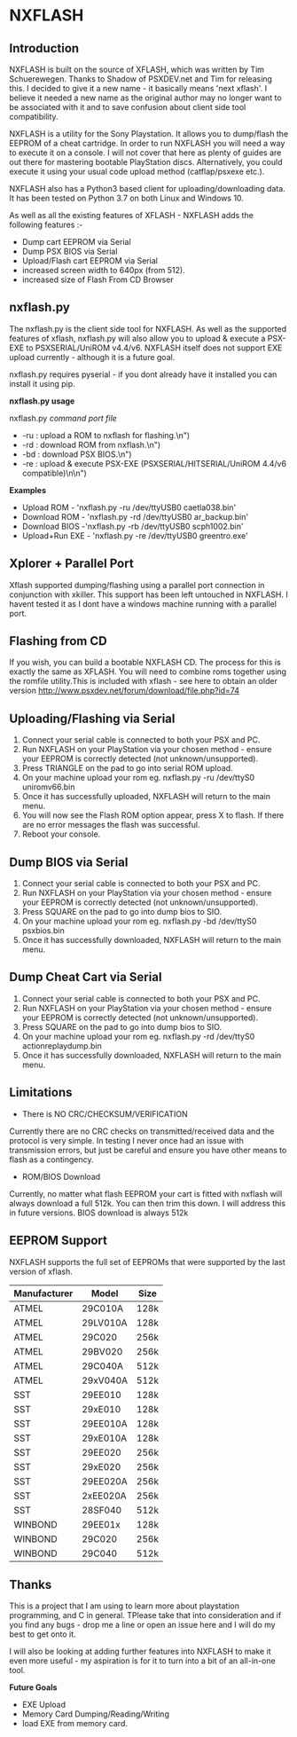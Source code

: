 # NXFLASH
## Introduction

NXFLASH is built on the source of XFLASH, which was written by Tim Schuerewegen. Thanks to Shadow of PSXDEV.net and Tim for releasing this.  I decided to give it a new name - it basically means 'next xflash'. I believe it needed a new name as the original author may no longer want to be associated with it and to save confusion about client side tool compatibility.

NXFLASH is a utility for the Sony Playstation. It allows you to dump/flash the EEPROM of a cheat cartridge. In order to run NXFLASH you will need a way to execute it on a console. I will not cover that here as plenty of guides are out there for mastering bootable PlayStation discs. Alternatively, you could execute it using your usual code upload method (catflap/psxexe etc.).

NXFLASH also has a Python3 based client for uploading/downloading data. It has been tested on Python 3.7 on both Linux and Windows 10.

As well as all the existing features of XFLASH - NXFLASH adds the following features :-

* Dump cart EEPROM via Serial
* Dump PSX BIOS via Serial
* Upload/Flash cart EEPROM via Serial
* increased screen width to 640px (from 512).
* increased size of Flash From CD Browser


## nxflash.py
The nxflash.py is the client side tool for NXFLASH. As well as the supported features of xflash, nxflash.py will also allow you to upload & execute a PSX-EXE to PSXSERIAL/UniROM v4.4/v6. NXFLASH itself does not support EXE upload currently - although it is a future goal. 

nxflash.py requires pyserial - if you dont already have it installed you can install it using pip. 

**nxflash.py usage**

nxflash.py *command port file*
* -ru : upload a ROM to nxflash for flashing.\n")
* -rd : download ROM from nxflash.\n")
* -bd : download PSX BIOS.\n")
* -re : upload & execute PSX-EXE (PSXSERIAL/HITSERIAL/UniROM 4.4/v6 compatible)\n\n")

**Examples**

* Upload ROM - 'nxflash.py -ru /dev/ttyUSB0 caetla038.bin'
* Download ROM - 'nxflash.py -rd /dev/ttyUSB0 ar_backup.bin'
* Download BIOS -'nxflash.py -rb /dev/ttyUSB0 scph1002.bin'
* Upload+Run EXE - 'nxflash.py -re /dev/ttyUSB0 greentro.exe'

## Xplorer + Parallel Port

Xflash supported dumping/flashing using a parallel port connection in conjunction with xkiller. This support has been left untouched in NXFLASH. I havent tested it as I dont have a windows machine running with a parallel port.

## Flashing from CD

If you wish, you can build a bootable NXFLASH CD. The process for this is exactly the same as XFLASH. You will need to combine roms together using the romfile utility.This is included with xflash - see here to obtain an older version http://www.psxdev.net/forum/download/file.php?id=74

## Uploading/Flashing via Serial

1. Connect your serial cable is connected to both your PSX and PC.
2. Run NXFLASH on your PlayStation via your chosen method - ensure your EEPROM is correctly detected (not unknown/unsupported).
3. Press TRIANGLE on the pad to go into serial ROM upload.
4. On your machine upload your rom eg. nxflash.py -ru /dev/ttyS0 uniromv66.bin 
5. Once it has successfully uploaded, NXFLASH will return to the main menu. 
6. You will now see the Flash ROM option appear, press X to flash. If there are no error messages the flash was successful.
7. Reboot your console.

## Dump BIOS via Serial

1. Connect your serial cable is connected to both your PSX and PC.
2. Run NXFLASH on your PlayStation via your chosen method - ensure your EEPROM is correctly detected (not unknown/unsupported).
3. Press SQUARE on the pad to go into dump bios to SIO.
4. On your machine upload your rom eg. nxflash.py -bd /dev/ttyS0 psxbios.bin 
5. Once it has successfully downloaded, NXFLASH will return to the main menu. 

## Dump Cheat Cart via Serial

1. Connect your serial cable is connected to both your PSX and PC.
2. Run NXFLASH on your PlayStation via your chosen method - ensure your EEPROM is correctly detected (not unknown/unsupported).
3. Press SQUARE on the pad to go into dump bios to SIO.
4. On your machine upload your rom eg. nxflash.py -rd /dev/ttyS0 actionreplaydump.bin 
5. Once it has successfully downloaded, NXFLASH will return to the main menu. 

## Limitations

* There is NO CRC/CHECKSUM/VERIFICATION 

Currently there are no CRC checks on transmitted/received data and the protocol is very simple. In testing I never once had an issue with transmission errors, but just be careful and ensure you have other means to flash as a contingency.

* ROM/BIOS Download

Currently, no matter what flash EEPROM your cart is fitted with nxflash will always download a full 512k. You can then trim this down. I will address this in future versions. BIOS download is always 512k

## EEPROM Support

NXFLASH supports the full set of EEPROMs that were supported by the last version of xflash. 

Manufacturer|Model|Size
------------|-----|----
ATMEL| 29C010A |128k
ATMEL| 29LV010A|128k
ATMEL| 29C020|256k
ATMEL| 29BV020|256k
ATMEL| 29C040A|512k
ATMEL| 29xV040A|512k
SST| 29EE010|128k
SST| 29xE010|128k
SST| 29EE010A|128k
SST| 29xE010A|128k
SST| 29EE020|256k
SST| 29xE020|256k
SST| 29EE020A|256k
SST| 2xEE020A|256k
SST| 28SF040|512k
WINBOND| 29EE01x|128k
WINBOND| 29C020|256k
WINBOND| 29C040|512k

## Thanks

This is a project that I am using to learn more about playstation programming, and C in general. TPlease take that into consideration and if you find any bugs - drop me a line or open an issue here and I will do my best to get onto it. 

I will also be looking at adding further features into NXFLASH to make it even more useful - my aspiration is for it to turn into a bit of an all-in-one tool.

**Future Goals**
* EXE Upload
* Memory Card Dumping/Reading/Writing
* load EXE from memory card.



